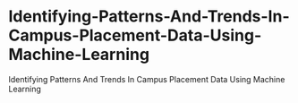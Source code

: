 # Identifying-Patterns-And-Trends-In-Campus-Placement-Data-Using-Machine-Learning
Identifying Patterns And Trends In Campus Placement Data Using Machine Learning
